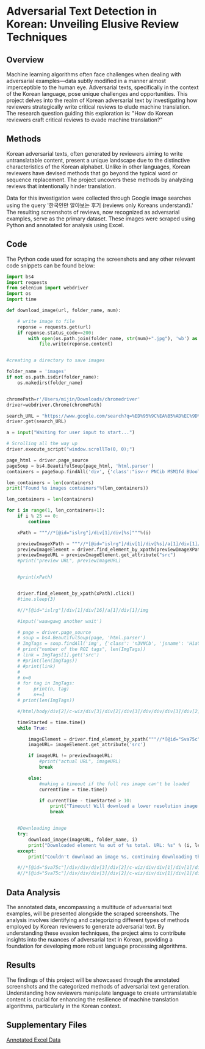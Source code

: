 # Adversarial Text Detection in Korean: Unveiling Elusive Review Techniques

## Overview

Machine learning algorithms often face challenges when dealing with adversarial examples—data subtly modified in a manner almost imperceptible to the human eye. Adversarial texts, specifically in the context of the Korean language, pose unique challenges and opportunities. This project delves into the realm of Korean adversarial text by investigating how reviewers strategically write critical reviews to elude machine translation. The research question guiding this exploration is: "How do Korean reviewers craft critical reviews to evade machine translation?"

## Methods

Korean adversarial texts, often generated by reviewers aiming to write untranslatable content, present a unique landscape due to the distinctive characteristics of the Korean alphabet. Unlike in other languages, Korean reviewers have devised methods that go beyond the typical word or sequence replacement. The project uncovers these methods by analyzing reviews that intentionally hinder translation.

Data for this investigation were collected through Google image searches using the query '한국인만 알아보는 후기 (reviews only Koreans understand).' The resulting screenshots of reviews, now recognized as adversarial examples, serve as the primary dataset. These images were scraped using Python and annotated for analysis using Excel.

## Code

The Python code used for scraping the screenshots and any other relevant code snippets can be found below:

```python
import bs4
import requests
from selenium import webdriver
import os
import time

def download_image(url, folder_name, num):

    # write image to file
    reponse = requests.get(url)
    if reponse.status_code==200:
        with open(os.path.join(folder_name, str(num)+".jpg"), 'wb') as file:
            file.write(reponse.content)


#creating a directory to save images

folder_name = 'images'
if not os.path.isdir(folder_name):
    os.makedirs(folder_name)


chromePath=r'/Users/mijin/Downloads/chromedriver'
driver=webdriver.Chrome(chromePath)

search_URL = "https://www.google.com/search?q=%ED%95%9C%EA%B5%AD%EC%9D%B8%EB%A7%8C+%EC%95%8C%EC%95%84%EB%B3%B4%EB%8A%94+%ED%9B%84%EA%B8%B0&rlz=1C5CHFA_enKR845KR845&sxsrf=AOaemvIaXvk7J6ru1PGBoz5B9ybBubc78w:1642889136598&source=lnms&tbm=isch&sa=X&ved=2ahUKEwilmpH7rsb1AhXP_KQKHdn4DXoQ_AUoAXoECAEQAw&biw=1440&bih=710&dpr=1"
driver.get(search_URL)

a = input("Waiting for user input to start...")

# Scrolling all the way up
driver.execute_script("window.scrollTo(0, 0);")

page_html = driver.page_source
pageSoup = bs4.BeautifulSoup(page_html, 'html.parser')
containers = pageSoup.findAll('div', {'class':"isv-r PNCib MSM1fd BUooTd"} )

len_containers = len(containers)
print("Found %s images containers"%(len_containers))

len_containers = len(containers)

for i in range(1, len_containers+1):
    if i % 25 == 0:
        continue

    xPath = """//*[@id="islrg"]/div[1]/div[%s]"""%(i)

    previewImageXPath = """//*[@id="islrg"]/div[1]/div[%s]/a[1]/div[1]/img"""%(i)
    previewImageElement = driver.find_element_by_xpath(previewImageXPath)
    previewImageURL = previewImageElement.get_attribute("src")
    #print("preview URL", previewImageURL)


    #print(xPath)


    driver.find_element_by_xpath(xPath).click()
    #time.sleep(3)

    #//*[@id="islrg"]/div[1]/div[16]/a[1]/div[1]/img

    #input('waawgawg another wait')

    # page = driver.page_source
    # soup = bs4.BeautifulSoup(page, 'html.parser')
    # ImgTags = soup.findAll('img', {'class': 'n3VNCb', 'jsname': 'HiaYvf', 'data-noaft': '1'})
    # print("number of the ROI tags", len(ImgTags))
    # link = ImgTags[1].get('src')
    # #print(len(ImgTags))
    # #print(link)
    #
    # n=0
    # for tag in ImgTags:
    #     print(n, tag)
    #     n+=1
    # print(len(ImgTags))

    #/html/body/div[2]/c-wiz/div[3]/div[2]/div[3]/div/div/div[3]/div[2]/c-wiz/div/div[1]/div[1]/div[2]/div[1]/a/img

    timeStarted = time.time()
    while True:

        imageElement = driver.find_element_by_xpath("""//*[@id="Sva75c"]/div/div/div[3]/div[2]/c-wiz/div/div[1]/div[1]/div[2]/div[1]/a/img""")
        imageURL= imageElement.get_attribute('src')

        if imageURL != previewImageURL:
            #print("actual URL", imageURL)
            break

        else:
            #making a timeout if the full res image can't be loaded
            currentTime = time.time()

            if currentTime - timeStarted > 10:
                print("Timeout! Will download a lower resolution image and move onto the next one")
                break


    #Downloading image
    try:
        download_image(imageURL, folder_name, i)
        print("Downloaded element %s out of %s total. URL: %s" % (i, len_containers + 1, imageURL))
    except:
        print("Couldn't download an image %s, continuing downloading the next one"%(i))

    #//*[@id="Sva75c"]/div/div/div[3]/div[2]/c-wiz/div/div[1]/div[1]/div[2]/div[1]/a/img
    #//*[@id="Sva75c"]/div/div/div[3]/div[2]/c-wiz/div/div[1]/div[1]/div[2]/div[1]/a/img
```

## Data Analysis

The annotated data, encompassing a multitude of adversarial text examples, will be presented alongside the scraped screenshots. The analysis involves identifying and categorizing different types of methods employed by Korean reviewers to generate adversarial text. By understanding these evasion techniques, the project aims to contribute insights into the nuances of adversarial text in Korean, providing a foundation for developing more robust language processing algorithms.

## Results

The findings of this project will be showcased through the annotated screenshots and the categorized methods of adversarial text generation. Understanding how reviewers manipulate language to create untranslatable content is crucial for enhancing the resilience of machine translation algorithms, particularly in the Korean context.

## Supplementary Files

[Annotated Excel Data](https://github.com/mijin-gwak/PortfolioProjects/blob/main/Annotation.xlsx)

